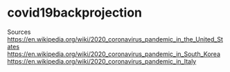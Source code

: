 # covid19backprojection


Sources
https://en.wikipedia.org/wiki/2020_coronavirus_pandemic_in_the_United_States
https://en.wikipedia.org/wiki/2020_coronavirus_pandemic_in_South_Korea
https://en.wikipedia.org/wiki/2020_coronavirus_pandemic_in_Italy
